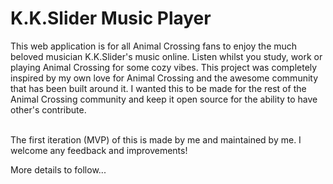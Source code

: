 # K.K.Slider Music Player
This web application is for all Animal Crossing fans to enjoy the much beloved musician K.K.Slider's music online. Listen whilst you study, work or playing Animal Crossing for some cozy vibes. 
This project was completely inspired by my own love for Animal Crossing and the awesome community that has been built around it. 
I wanted this to be made for the rest of the Animal Crossing community and keep it open source for the ability to have other's contribute.

<br>The first iteration (MVP) of this is made by me and maintained by me. I welcome any feedback and improvements!

More details to follow...
